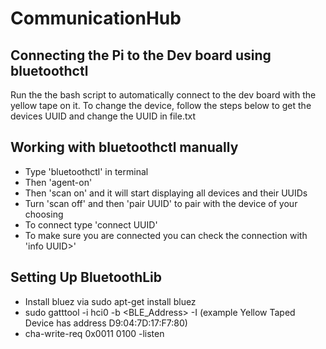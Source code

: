 # CommunicationHub
## Connecting the Pi to the Dev board using bluetoothctl
Run the the bash script to automatically connect to the dev board with the yellow tape on it. To change the device, follow the steps below to get the devices UUID and change the UUID in file.txt

## Working with bluetoothctl manually
  - Type 'bluetoothctl' in terminal 
  - Then 'agent-on'
  - Then 'scan on' and it will start displaying all devices and their UUIDs
  - Turn 'scan off' and then 'pair UUID' to pair with the device of your choosing
  - To connect type 'connect UUID' 
  - To make sure you are connected you can check the connection with 'info UUID>'
  
## Setting Up BluetoothLib
  - Install bluez via sudo apt-get install bluez
  - sudo gatttool -i hci0 -b <BLE_Address> -I  (example Yellow Taped Device has address D9:04:7D:17:F7:80) 
  - cha-write-req 0x0011 0100 -listen
  
